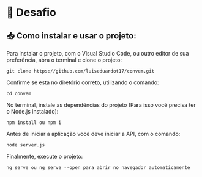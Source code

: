 # 🚀 Desafio


## 📥 Como instalar e usar o projeto:

Para instalar o projeto, com o Visual Studio Code, ou outro editor de sua preferência,
abra o terminal e clone o projeto:

```
git clone https://github.com/luiseduardot17/convem.git
```

Confirme se esta no diretório correto, utilizando o comando:

```
cd convem
```

No terminal, instale as dependências do projeto (Para isso você precisa ter o Node.js instalado):

```
npm install ou npm i
```
Antes de iniciar a aplicação você deve iniciar a API, com o comando:

```
node server.js
```

Finalmente, execute o projeto:

```
ng serve ou ng serve --open para abrir no navegador automaticamente
```
